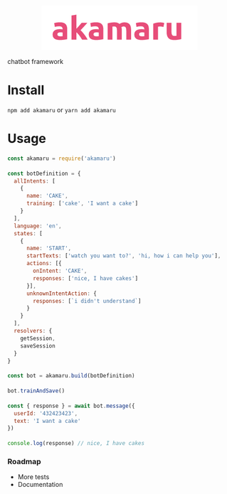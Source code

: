 <p alt="Logo" align="center">
  <img src="./logo.png" />
</p>

chatbot framework

# Install
`npm add akamaru` or `yarn add akamaru`

# Usage
```javascript
const akamaru = require('akamaru')

const botDefinition = {
  allIntents: [
    {
      name: 'CAKE',
      training: ['cake', 'I want a cake']
    }
  ],
  language: 'en',
  states: [
    {
      name: 'START',
      startTexts: ['watch you want to?', 'hi, how i can help you'],
      actions: [{
        onIntent: 'CAKE',
        responses: ['nice, I have cakes']
      }],
      unknownIntentAction: {
        responses: [`i didn't understand`]
      }
    }
  ],
  resolvers: {
    getSession,
    saveSession
  }
}

const bot = akamaru.build(botDefinition)

bot.trainAndSave()

const { response } = await bot.message({
  userId: '432423423',
  text: 'I want a cake'
})

console.log(response) // nice, I have cakes
```

### Roadmap  

* More tests
* Documentation   

  
